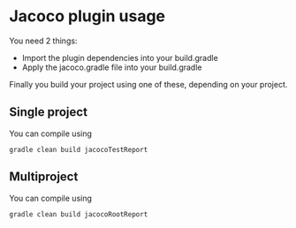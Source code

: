 # Jacoco plugin usage
You need 2 things:

* Import the plugin dependencies into your build.gradle
* Apply the jacoco.gradle file into your build.gradle

Finally you build your project using one of these, depending on your project.

## Single project
You can compile using
```
gradle clean build jacocoTestReport
```

## Multiproject
You can compile using
```
gradle clean build jacocoRootReport
```